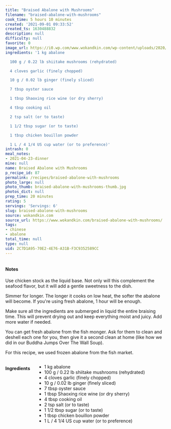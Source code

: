 ```yaml
---
title: "Braised Abalone with Mushrooms"
filename: "braised-abalone-with-mushrooms"
cook_time: 5 hours 10 minutes
created: '2021-09-01 09:33:52'
created_ts: 1630488832
description: null
difficulty: null
favorite: 0
image_url: https://i0.wp.com/www.wokandkin.com/wp-content/uploads/2020/10/Braised-Abalone-with-Mushrooms-saved-for-web.png?resize=200%2C300&ssl=1
ingredients: '1 kg abalone

  100 g / 0.22 lb shiitake mushrooms (rehydrated)

  4 cloves garlic (finely chopped)

  10 g / 0.02 lb ginger (finely sliced)

  7 tbsp oyster sauce

  1 tbsp Shaoxing rice wine (or dry sherry)

  4 tbsp cooking oil

  2 tsp salt (or to taste)

  1 1/2 tbsp sugar (or to taste)

  1 tbsp chicken bouillon powder

  1 L / 4 1/4 US cup water (or to preference)'
intrash: 0
meal_notes:
- 2021-04-23-dinner
mine: null
name: Braised Abalone with Mushrooms
p_recipe_id: 87
permalink: /recipes/braised-abalone-with-mushrooms
photo_large: null
photo_thumb: braised-abalone-with-mushrooms-thumb.jpg
photos_dict: null
prep_time: 20 minutes
rating: 5
servings: 'Servings: 6'
slug: braised-abalone-with-mushrooms
source: wokandkin.com
source_url: https://www.wokandkin.com/braised-abalone-with-mushrooms/
tags:
- chinese
- abalone
total_time: null
type: null
uid: 2C7D1A95-70E2-4E76-A31B-F3C9352589CC
---
```

<div class="columns large-7 small-12" id="writeup">		<div id="notes"><h4>Notes</h4>
<div class="box box-notes"><p>Use chicken stock as the liquid base. Not only will this complement the seafood flavor, but it will add a gentle sweetness to the dish.</p>
<p>Simmer for longer. The longer it cooks on low heat, the softer the abalone will become. If you're using fresh abalone, 1 hour will be enough.</p>
<p>Make sure all the ingredients are submerged in liquid the entire braising time. This will prevent drying out and keep everything moist and juicy. Add more water if needed.</p>
<p>You can get fresh abalone from the fish monger. Ask for them to clean and deshell each one for you, then give it a second clean at home (like how we did in our Buddha Jumps Over The Wall Soup).</p>
<p>For this recipe, we used frozen abalone from the fish market.</p>
</div></div>	</div><!-- #writeup -->
</div><!-- #row-one -->
<div class="row" id="row-two">	<div class="columns large-4 small-12" id="ingredients"><h4>Ingredients</h4><div class="box box-ingredients content"><ul>
<li>1 kg abalone</li>
<li>100 g / 0.22 lb shiitake mushrooms (rehydrated)</li>
<li>4 cloves garlic (finely chopped)</li>
<li>10 g / 0.02 lb ginger (finely sliced)</li>
<li>7 tbsp oyster sauce</li>
<li>1 tbsp Shaoxing rice wine (or dry sherry)</li>
<li>4 tbsp cooking oil</li>
<li>2 tsp salt (or to taste)</li>
<li>1 1/2 tbsp sugar (or to taste)</li>
<li>1 tbsp chicken bouillon powder</li>
<li>1 L / 4 1/4 US cup water (or to preference)</li>
</ul>
</div>	</div>	<div class="columns large-6 small-12" id="directions">	</div>